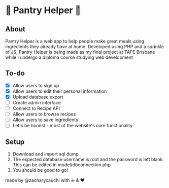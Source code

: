 # :apple: **Pantry Helper** :apple:

## About

Pantry Helper is a web app to help people make great meals using ingredients they already have at home. 
Developed using PHP and a sprinkle of JS, Pantry Helper is being made as my final project at TAFE Brisbane while I undergo a diploma course studying web development

## To-do

- [x] Allow users to sign up
- [x] Allow users to edit their personal information
- [x] Upload database export
- [ ] Create admin interface
- [ ] Connect to Recipe API
- [ ] Allow users to browse recipes
- [ ] Allow users to save ingredients
- [ ] Let's be honest - most of the website's core functionality

## Setup

1. Download and import sql dump
1. The expected database username is root and the password is left blank. This can be edited in model/dbconnection.php
1. You should be good to go!



made by @zacharycauchi with :coffee: & :heart:
